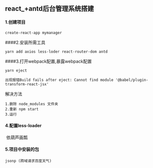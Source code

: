 ## react_+antd后台管理系统搭建

#### 1.创建项目

```
create-react-app mymanager 
```

####2.安装所需工具

```
yarn add axios less-loder react-router-dom antd
```

####3.打开webpack配置,暴露webpack配置

```
yarn eject 
```

```
出现报错Build fails after eject: Cannot find module '@babel/plugin-transform-react-jsx' 
```

解决方法

```
1.删除 node_modules 文件夹
2.重新 npm start
3.运行
```

#### 4.配置less-loader

​	依葫芦画瓢

#### 5.项目中安装的包

```
jsonp (跨域请求百度天气)
```

